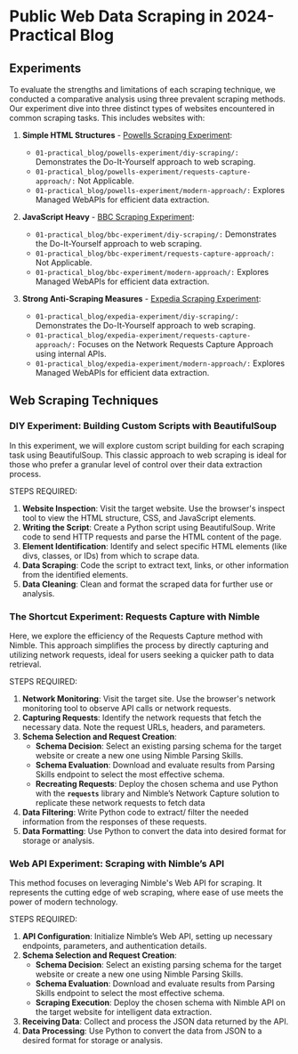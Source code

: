 # Public Web Data Scraping in 2024- Practical Blog


## Experiments

To evaluate the strengths and limitations of each scraping technique, we conducted a comparative analysis using three prevalent scraping methods. Our experiment dive into three distinct types of websites encountered in common scraping tasks. This includes websites with: 

1. **Simple HTML Structures** - [Powells Scraping Experiment](https://www.powells.com/featured/picks-of-the-season-2023):
    - `01-practical_blog/powells-experiment/diy-scraping/:` Demonstrates the Do-It-Yourself approach to web scraping.
    - `01-practical_blog/powells-experiment/requests-capture-approach/:` Not Applicable.
    - `01-practical_blog/powells-experiment/modern-approach/:` Explores Managed WebAPIs for efficient data extraction.

2. **JavaScript Heavy** - [BBC Scraping Experiment](https://www.bbc.com/news/world-europe-67895152):
    - `01-practical_blog/bbc-experiment/diy-scraping/:` Demonstrates the Do-It-Yourself approach to web scraping.
    - `01-practical_blog/bbc-experiment/requests-capture-approach/:` Not Applicable.
    - `01-practical_blog/bbc-experiment/modern-approach/:` Explores Managed WebAPIs for efficient data extraction.

3. **Strong Anti-Scraping Measures** - [Expedia Scraping Experiment](https://www.expedia.com/Hotel-Search?adults=&children=&destination=Dubai%2C%20Dubai%2C%20United%20Arab%20Emirates&endDate=2024-01-14&guestRating=ANY&regionId=6053839&selected=1109595&semdtl=&sort=RECOMMENDED&startDate=2024-01-12&theme=&useRewards=false&userIntent=):
    - `01-practical_blog/expedia-experiment/diy-scraping/:` Demonstrates the Do-It-Yourself approach to web scraping.
    - `01-practical_blog/expedia-experiment/requests-capture-approach/:` Focuses on the Network Requests Capture Approach using internal APIs.
    - `01-practical_blog/expedia-experiment/modern-approach/:` Explores Managed WebAPIs for efficient data extraction.


## Web Scraping Techniques

### DIY Experiment: **Building Custom Scripts** with BeautifulSoup

In this experiment, we will explore custom script building for each scraping task using BeautifulSoup. This classic approach to web scraping is ideal for those who prefer a granular level of control over their data extraction process.

STEPS REQUIRED:

1. **Website Inspection**: Visit the target website. Use the browser's inspect tool to view the HTML structure, CSS, and JavaScript elements.
2. **Writing the Script**: Create a Python script using BeautifulSoup. Write code to send HTTP requests and parse the HTML content of the page.
3. **Element Identification**: Identify and select specific HTML elements (like divs, classes, or IDs) from which to scrape data.
4. **Data Scraping**: Code the script to extract text, links, or other information from the identified elements.
5. **Data Cleaning**: Clean and format the scraped data for further use or analysis.


### **The Shortcut** Experiment: **Requests Capture** with Nimble

Here, we explore the efficiency of the Requests Capture method with Nimble. This approach simplifies the process by directly capturing and utilizing network requests, ideal for users seeking a quicker path to data retrieval.

STEPS REQUIRED:

1. **Network Monitoring**: Visit the target site. Use the browser's network monitoring tool to observe API calls or network requests.
2. **Capturing Requests**: Identify the network requests that fetch the necessary data. Note the request URLs, headers, and parameters.
3. **Schema Selection and Request Creation**:
    - **Schema Decision**: Select an existing parsing schema for the target website or create a new one using Nimble Parsing Skills.
    - **Schema Evaluation**: Download and evaluate results from Parsing Skills endpoint to select the most effective schema.
    - **Recreating Requests**: Deploy the chosen schema and use Python with the **`requests`** library and Nimble’s Network Capture solution to replicate these network requests to fetch data
4. **Data Filtering**: Write Python code to extract/ filter the needed information from the responses of these requests.
5. **Data Formatting**: Use Python to convert the data into desired format for storage or analysis.


### **Web API** Experiment: Scraping with Nimble’s API

This method focuses on leveraging Nimble's Web API for scraping. It represents the cutting edge of web scraping, where ease of use meets the power of modern technology.

STEPS REQUIRED:

1. **API Configuration**: Initialize Nimble’s Web API, setting up necessary endpoints, parameters, and authentication details.
2. **Schema Selection and Request Creation**:
    - **Schema Decision**: Select an existing parsing schema for the target website or create a new one using Nimble Parsing Skills.
    - **Schema Evaluation**: Download and evaluate results from Parsing Skills endpoint to select the most effective schema.
    - **Scraping Execution**: Deploy the chosen schema with Nimble API on the target website for intelligent data extraction.
3. **Receiving Data**: Collect and process the JSON data returned by the API.
4. **Data Processing**: Use Python to convert the data from JSON to a desired format for storage or analysis.